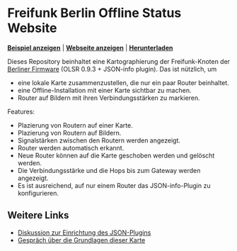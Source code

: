 Freifunk Berlin Offline Status Website
======================================

**[Beispiel anzeigen][beispiel]** | **[Webseite anzeigen][web]** | **[Herunterladen]**

Dieses Repository beinhaltet eine Kartographierung der Freifunk-Knoten
der [Berliner Firmware][firmware] (OLSR 0.9.3 + JSON-info plugin).
Das ist nützlich, um

- eine lokale Karte zusammenzustellen, die nur ein paar Router beinhaltet.
- eine Offline-Installation mit einer Karte sichtbar zu machen.
- Router auf Bildern mit ihren Verbindungsstärken zu markieren.

Features:
- Plazierung von Routern auf einer Karte.
- Plazierung von Routern auf Bildern.
- Signalstärken zwischen den Routern werden angezeigt.
- Router werden automatisch erkannt.
- Neue Router können auf die Karte geschoben werden und gelöscht werden.
- Die Verbindungsstärke und die Hops bis zum Gateway werden angezeigt.
- Es ist ausreichend, auf nur einem Router das JSON-info-Plugin zu konfigurieren.

Weitere Links
-------------

- [Diskussion zur Einrichtung des JSON-Plugins](https://github.com/freifunk-berlin/firmware/issues/676)
- [Gespräch über die Grundlagen dieser Karte](https://lists.berlin.freifunk.net/pipermail/berlin/2019-March/039316.html)

[firmware]: https://github.com/freifunk-berlin/firmware/
[beispiel]: http://freifunkkarte.quelltext.eu/#%7B%22visibleRouters%22%3A%7B%2210.22.254.111%22%3A%7B%22ip%22%3A%2210.22.254.111%22%2C%22x%22%3A0.28737113402061853%2C%22y%22%3A0.4980673038209532%2C%22shortName%22%3A%22111%22%7D%2C%2210.22.254.132%22%3A%7B%22ip%22%3A%2210.22.254.132%22%2C%22x%22%3A0.3402061855670103%2C%22y%22%3A0.5161269961350717%2C%22shortName%22%3A%22132%22%7D%2C%2210.22.254.161%22%3A%7B%22ip%22%3A%2210.22.254.161%22%2C%22x%22%3A0.4162371134020619%2C%22y%22%3A0.3725999677439192%2C%22shortName%22%3A%22161%22%7D%2C%2210.22.254.173%22%3A%7B%22ip%22%3A%2210.22.254.173%22%2C%22x%22%3A0.5038659793814433%2C%22y%22%3A0.6434953524556972%2C%22shortName%22%3A%22173%22%7D%7D%2C%22invisibleRouters%22%3A%7B%7D%2C%22olsrSourceIps%22%3A%5B%22frei.funk%22%2C%22olsr-info.ffp.quelltext.eu%3A80%22%5D%7D
[web]: http://freifunkkarte.quelltext.eu/
[Herunterladen]: https://github.com/niccokunzmann/freifunk-berlin-offline-status-website/archive/master.zip


